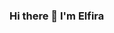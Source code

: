 ### Hi there 👋 I'm Elfira

<!--
**ilmaelfiraa/ilmaelfiraa** is a ✨ _special_ ✨ repository because its `README.md` (this file) appears on your GitHub profile.

Here are some ideas to get you started:

- 🔭 I’m currently working as a Freelance Web Developer
- 🌱 I’m currently learning Web design and Development
- 👯 I’m looking to collaborate on Startup, IT Organization
- 💬 Ask me about PHP, CodeIgniter, Bootstrap, Figma
- 📫 How to reach me: elfiranurul02@gmail.com
- ⚡ Fun fact: I love design visuals!


